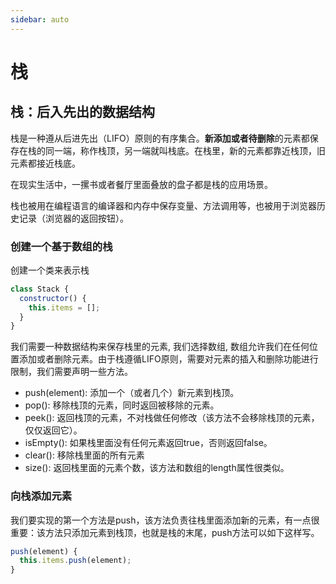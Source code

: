 ```yaml
---
sidebar: auto
---
```


# 栈

## 栈：后入先出的数据结构
栈是一种遵从后进先出（LIFO）原则的有序集合。**新添加或者待删除**的元素都保存在栈的同一端，称作栈顶，另一端就叫栈底。在栈里，新的元素都靠近栈顶，旧元素都接近栈底。

在现实生活中，一摞书或者餐厅里面叠放的盘子都是栈的应用场景。

栈也被用在编程语言的编译器和内存中保存变量、方法调用等，也被用于浏览器历史记录（浏览器的返回按钮）。

### 创建一个基于数组的栈

创建一个类来表示栈
```js {3}
class Stack {
  constructor() {
    this.items = [];
  }
}
```

我们需要一种数据结构来保存栈里的元素, 我们选择数组, 数组允许我们在任何位置添加或者删除元素。由于栈遵循LIFO原则，需要对元素的插入和删除功能进行限制，我们需要声明一些方法。

- push(element): 添加一个（或者几个）新元素到栈顶。
- pop(): 移除栈顶的元素，同时返回被移除的元素。
- peek(): 返回栈顶的元素，不对栈做任何修改（该方法不会移除栈顶的元素，仅仅返回它）。
- isEmpty(): 如果栈里面没有任何元素返回true，否则返回false。
- clear(): 移除栈里面的所有元素
- size(): 返回栈里面的元素个数，该方法和数组的length属性很类似。

### 向栈添加元素

我们要实现的第一个方法是push，该方法负责往栈里面添加新的元素，有一点很重要：该方法只添加元素到栈顶，也就是栈的末尾，push方法可以如下这样写。
```js
push(element) {
  this.items.push(element);
}
```

